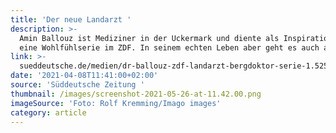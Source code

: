 ```yaml
---
title: 'Der neue Landarzt '
description: >-
  Amin Ballouz ist Mediziner in der Uckermark und diente als Inspiration für
  eine Wohlfühlserie im ZDF. In seinem echten Leben aber geht es auch anders zu
link: >-
  sueddeutsche.de/medien/dr-ballouz-zdf-landarzt-bergdoktor-serie-1.5257410?reduced=true
date: '2021-04-08T11:41:00+02:00'
source: 'Süddeutsche Zeitung '
thumbnail: /images/screenshot-2021-05-26-at-11.42.00.png
imageSource: 'Foto: Rolf Kremming/Imago images'
category: article
---
```


